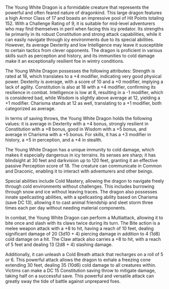 The Young White Dragon is a formidable creature that represents the powerful and often feared nature of dragonkind. This large dragon features a high Armor Class of 17 and boasts an impressive pool of Hit Points totaling 152. With a Challenge Rating of 9, it is suitable for mid-level adventurers who may find themselves in peril when facing this icy predator. Its strengths lie primarily in its robust Constitution and strong attack capabilities, while it can easily navigate through icy environments due to its special abilities. However, its average Dexterity and low Intelligence may leave it susceptible to certain tactics from clever opponents. The dragon is proficient in various skills such as perception and history, and its immunities to cold damage make it an exceptionally resilient foe in wintry conditions.

The Young White Dragon possesses the following attributes: Strength is rated at 18, which translates to a +4 modifier, indicating very good physical power. Dexterity is average, with a score of 10 and a +0 modifier, implying a lack of agility. Constitution is also at 18 with a +4 modifier, confirming its resilience in combat. Intelligence is low at 8, resulting in a -1 modifier, which is considered bad, while Wisdom is slightly above average at 12, yielding a +1 modifier. Charisma stands at 12 as well, translating to a +1 modifier, both categorized as average.

In terms of saving throws, the Young White Dragon holds the following values: it is average in Dexterity with a +4 bonus, strongly resilient in Constitution with a +8 bonus, good in Wisdom with a +5 bonus, and average in Charisma with a +5 bonus. For skills, it has a +3 modifier in history, a +5 in perception, and a +4 in stealth.

The Young White Dragon has a unique immunity to cold damage, which makes it especially dangerous in icy terrains. Its senses are sharp; it has blindsight at 30 feet and darkvision up to 120 feet, granting it an effective passive Perception score of 18. The creature can communicate in Common and Draconic, enabling it to interact with adventurers and other beings.

Special abilities include Cold Mastery, allowing the dragon to navigate freely through cold environments without challenges. This includes burrowing through snow and ice without leaving traces. The dragon also possesses innate spellcasting abilities, with a spellcasting ability based on Charisma (save DC 13), allowing it to cast animal friendship and sleet storm three times each per day without needing material components.

In combat, the Young White Dragon can perform a Multiattack, allowing it to bite once and slash with its claws twice during its turn. The Bite action is a melee weapon attack with a +8 to hit, having a reach of 10 feet, dealing significant damage of 20 (3d10 + 4) piercing damage in addition to 4 (1d8) cold damage on a hit. The Claw attack also carries a +8 to hit, with a reach of 5 feet and dealing 13 (2d8 + 4) slashing damage.

Additionally, it can unleash a Cold Breath attack that recharges on a roll of 5 or 6. This powerful attack allows the dragon to exhale a freezing cone extending 30 feet, dealing 35 (10d6) cold damage to all creatures within. Victims can make a DC 15 Constitution saving throw to mitigate damage, taking half on a successful save. This powerful and versatile attack can greatly sway the tide of battle against unprepared foes.